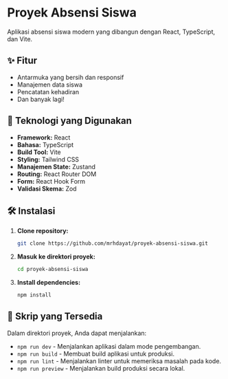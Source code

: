 # Proyek Absensi Siswa

Aplikasi absensi siswa modern yang dibangun dengan React, TypeScript, dan Vite.

## ✨ Fitur

*   Antarmuka yang bersih dan responsif
*   Manajemen data siswa
*   Pencatatan kehadiran
*   Dan banyak lagi!

## 🚀 Teknologi yang Digunakan

*   **Framework:** React
*   **Bahasa:** TypeScript
*   **Build Tool:** Vite
*   **Styling:** Tailwind CSS
*   **Manajemen State:** Zustand
*   **Routing:** React Router DOM
*   **Form:** React Hook Form
*   **Validasi Skema:** Zod

## 🛠️ Instalasi

1.  **Clone repository:**
    ```bash
    git clone https://github.com/mrhdayat/proyek-absensi-siswa.git
    ```
2.  **Masuk ke direktori proyek:**
    ```bash
    cd proyek-absensi-siswa
    ```
3.  **Install dependencies:**
    ```bash
    npm install
    ```

## 📜 Skrip yang Tersedia

Dalam direktori proyek, Anda dapat menjalankan:

*   `npm run dev` - Menjalankan aplikasi dalam mode pengembangan.
*   `npm run build` - Membuat build aplikasi untuk produksi.
*   `npm run lint` - Menjalankan linter untuk memeriksa masalah pada kode.
*   `npm run preview` - Menjalankan build produksi secara lokal.
